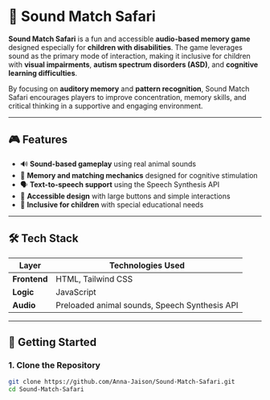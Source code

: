 # 🐾 Sound Match Safari

**Sound Match Safari** is a fun and accessible **audio-based memory game** designed especially for **children with disabilities**. The game leverages sound as the primary mode of interaction, making it inclusive for children with **visual impairments**, **autism spectrum disorders (ASD)**, and **cognitive learning difficulties**.

By focusing on **auditory memory** and **pattern recognition**, Sound Match Safari encourages players to improve concentration, memory skills, and critical thinking in a supportive and engaging environment.

---

## 🎮 Features

- 🔊 **Sound-based gameplay** using real animal sounds
- 🧠 **Memory and matching mechanics** designed for cognitive stimulation
- 🗣️ **Text-to-speech support** using the Speech Synthesis API
- 🌈 **Accessible design** with large buttons and simple interactions
- 🧒 **Inclusive for children** with special educational needs

---

## 🛠️ Tech Stack

| Layer       | Technologies Used                     |
|-------------|----------------------------------------|
| **Frontend** | HTML, Tailwind CSS                    |
| **Logic**    | JavaScript                            |
| **Audio**    | Preloaded animal sounds, Speech Synthesis API |

---

## 🚀 Getting Started

### 1. Clone the Repository

```bash
git clone https://github.com/Anna-Jaison/Sound-Match-Safari.git
cd Sound-Match-Safari
